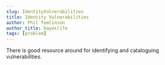```yaml
---
slug: IdentityVulnerabilities
title: Identity Vulnerabilities
author: Phil Tomlinson
author_title: bayeslife
tags: [problem]
---
```

There is good resource around for identifying and cataloguing vulnerabilities.



